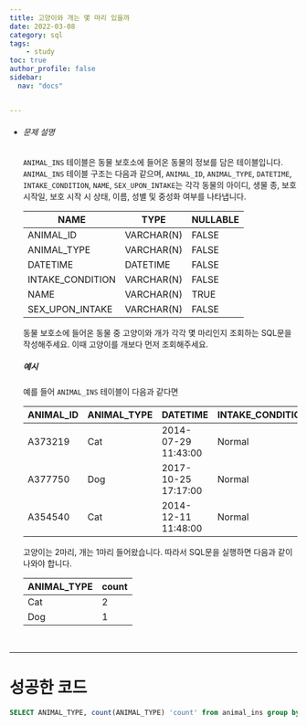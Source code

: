 ```yaml
---
title: 고양이와 개는 몇 마리 있을까
date: 2022-03-08
category: sql
tags:
    - study
toc: true
author_profile: false
sidebar:
  nav: "docs"


---
```


- ###### 문제 설명

  `ANIMAL_INS` 테이블은 동물 보호소에 들어온 동물의 정보를 담은 테이블입니다. `ANIMAL_INS` 테이블 구조는 다음과 같으며, `ANIMAL_ID`, `ANIMAL_TYPE`, `DATETIME`, `INTAKE_CONDITION`, `NAME`, `SEX_UPON_INTAKE`는 각각 동물의 아이디, 생물 종, 보호 시작일, 보호 시작 시 상태, 이름, 성별 및 중성화 여부를 나타냅니다.

  | NAME             | TYPE       | NULLABLE |
  | ---------------- | ---------- | -------- |
  | ANIMAL_ID        | VARCHAR(N) | FALSE    |
  | ANIMAL_TYPE      | VARCHAR(N) | FALSE    |
  | DATETIME         | DATETIME   | FALSE    |
  | INTAKE_CONDITION | VARCHAR(N) | FALSE    |
  | NAME             | VARCHAR(N) | TRUE     |
  | SEX_UPON_INTAKE  | VARCHAR(N) | FALSE    |

  동물 보호소에 들어온 동물 중 고양이와 개가 각각 몇 마리인지 조회하는 SQL문을 작성해주세요. 이때 고양이를 개보다 먼저 조회해주세요.

  ##### 예시

  예를 들어 `ANIMAL_INS` 테이블이 다음과 같다면

  | ANIMAL_ID | ANIMAL_TYPE | DATETIME            | INTAKE_CONDITION | NAME | SEX_UPON_INTAKE |
  | --------- | ----------- | ------------------- | ---------------- | ---- | --------------- |
  | A373219   | Cat         | 2014-07-29 11:43:00 | Normal           | Ella | Spayed Female   |
  | A377750   | Dog         | 2017-10-25 17:17:00 | Normal           | Lucy | Spayed Female   |
  | A354540   | Cat         | 2014-12-11 11:48:00 | Normal           | Tux  | Neutered Male   |

  고양이는 2마리, 개는 1마리 들어왔습니다. 따라서 SQL문을 실행하면 다음과 같이 나와야 합니다.

  | ANIMAL_TYPE | count |
  | ----------- | ----- |
  | Cat         | 2     |
  | Dog         | 1     |

  ​

------

# 성공한 코드

```sql
SELECT ANIMAL_TYPE, count(ANIMAL_TYPE) 'count' from animal_ins group by animal_type order by animal_type;
```


